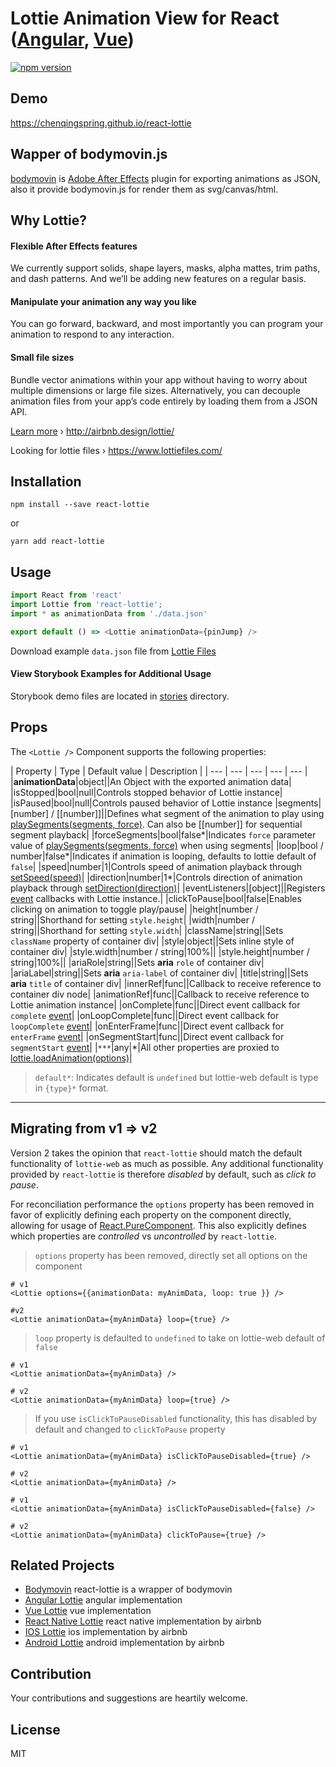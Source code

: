 # Lottie Animation View for React ([Angular](https://github.com/chenqingspring/ng-lottie), [Vue](https://github.com/chenqingspring/vue-lottie))

[![npm version](https://badge.fury.io/js/react-lottie.svg)](http://badge.fury.io/js/react-lottie)

## Demo
https://chenqingspring.github.io/react-lottie

## Wapper of bodymovin.js

[bodymovin](https://github.com/bodymovin/bodymovin) is [Adobe After Effects](http://www.adobe.com/products/aftereffects.html) plugin for exporting animations as JSON, also it provide bodymovin.js for render them as svg/canvas/html.

## Why Lottie?

#### Flexible After Effects features
We currently support solids, shape layers, masks, alpha mattes, trim paths, and dash patterns. And we’ll be adding new features on a regular basis.

#### Manipulate your animation any way you like
You can go forward, backward, and most importantly you can program your animation to respond to any interaction.

#### Small file sizes
Bundle vector animations within your app without having to worry about multiple dimensions or large file sizes. Alternatively, you can decouple animation files from your app’s code entirely by loading them from a JSON API.

[Learn more](http://airbnb.design/introducing-lottie/) › http://airbnb.design/lottie/

Looking for lottie files › https://www.lottiefiles.com/

## Installation

```
npm install --save react-lottie
```
or
```
yarn add react-lottie
```

## Usage

```javascript
import React from 'react'
import Lottie from 'react-lottie';
import * as animationData from './data.json'

export default () => <Lottie animationData={pinJump} />
```

Download example `data.json` file from [Lottie Files](https://www.lottiefiles.com/collections)

#### View Storybook Examples for Additional Usage

Storybook demo files are located in [stories](https://github.com/chenqingspring/react-lottie/blob/master/stories) directory.


## Props
The `<Lottie />` Component supports the following properties:


| Property | Type | Default value | Description |
| --- | --- | --- | --- | --- |
|**animationData**|object||An Object with the exported animation data|
|isStopped|bool|null|Controls stopped behavior of Lottie instance|
|isPaused|bool|null|Controls paused behavior of Lottie instance
|segments|[number] / [[number]]||Defines what segment of the animation to play using [playSegments(segments, force)](https://github.com/airbnb/lottie-web#playsegmentssegments-forceflag). Can also be [[number]] for sequential segment playback|
|forceSegments|bool|false*|Indicates `force` parameter value of [playSegments(segments, force)](https://github.com/airbnb/lottie-web#playsegmentssegments-forceflag) when using segments|
|loop|bool / number|false*|Indicates if animation is looping, defaults to lottie default of `false`|
|speed|number|1|Controls speed of animation playback through [setSpeed(speed)](https://github.com/airbnb/lottie-web#setspeedspeed)|
|direction|number|1*|Controls direction of animation playback through [setDirection(direction)](https://github.com/airbnb/lottie-web#setdirectiondirection)|
|eventListeners|[object]||Registers [event](https://github.com/airbnb/lottie-web#events) callbacks with Lottie instance.|
|clickToPause|bool|false|Enables clicking on animation to toggle play/pause|
|height|number / string||Shorthand for setting `style.height`|
|width|number / string||Shorthand for setting `style.width`|
|className|string||Sets `className` property of container div|
|style|object||Sets inline style of container div|
|style.width|number / string|100%||
|style.height|number / string|100%||
|ariaRole|string||Sets **aria** `role` of container div|
|ariaLabel|string||Sets **aria** `aria-label` of container div|
|title|string||Sets **aria** `title` of container div|
|innerRef|func||Callback to receive reference to container div node|
|animationRef|func||Callback to receive reference to Lottie animation instance|
|onComplete|func||Direct event callback for `complete` [event](https://github.com/airbnb/lottie-web#events)|
|onLoopComplete|func||Direct event callback for `loopComplete` [event](https://github.com/airbnb/lottie-web#events)|
|onEnterFrame|func||Direct event callback for `enterFrame` [event](https://github.com/airbnb/lottie-web#events)|
|onSegmentStart|func||Direct event callback for `segmentStart` [event](https://github.com/airbnb/lottie-web#events)|
|`***`|any|*|All other properties are proxied to [lottie.loadAnimation(options)](https://github.com/airbnb/lottie-web#other-loading-options)|

> `default*`: Indicates default is `undefined` but lottie-web default is type in `{type}*` format.
-----

## Migrating from v1 => v2
Version 2 takes the opinion that `react-lottie` should match the default
functionality of `lottie-web` as much as possible. Any additional functionality provided
by `react-lottie` is therefore *disabled* by default, such as *click to pause*.

For reconciliation performance the `options` property has been removed in favor of
explicitly defining each property on the component directly, allowing for usage of
[React.PureComponent](https://reactjs.org/docs/react-api.html#reactpurecomponent).
This also explicitly defines which properties are *controlled* vs *uncontrolled*
by `react-lottie`.

> `options` property has been removed, directly set all options on the component

```
# v1
<Lottie options={{animationData: myAnimData, loop: true }} />

#v2
<Lottie animationData={myAnimData} loop={true} />
```

> `loop` property is defaulted to `undefined` to take on lottie-web default of `false`

```
# v1
<Lottie animationData={myAnimData} />

# v2
<Lottie animationData={myAnimData} loop={true} />
```

> If you use `isClickToPauseDisabled` functionality, this has disabled by default
and changed to `clickToPause` property

```
# v1
<Lottie animationData={myAnimData} isClickToPauseDisabled={true} />

# v2
<Lottie animationData={myAnimData} />
```

```
# v1
<Lottie animationData={myAnimData} isClickToPauseDisabled={false} />

# v2
<Lottie animationData={myAnimData} clickToPause={true} />
```

## Related Projects

* [Bodymovin](https://github.com/bodymovin/bodymovin) react-lottie is a wrapper of bodymovin
* [Angular Lottie](https://github.com/chenqingspring/ng-lottie) angular implementation
* [Vue Lottie](https://github.com/chenqingspring/vue-lottie) vue implementation
* [React Native Lottie](https://github.com/airbnb/lottie-react-native) react native implementation by airbnb
* [IOS Lottie](https://github.com/airbnb/lottie-ios) ios implementation by airbnb
* [Android Lottie](https://github.com/airbnb/lottie-android) android implementation by airbnb

## Contribution
Your contributions and suggestions are heartily welcome.

## License
MIT
